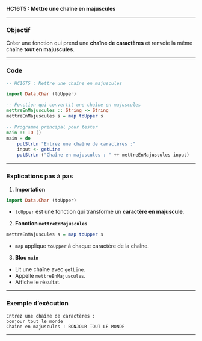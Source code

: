 **HC16T5 : Mettre une chaîne en majuscules**

---

###  Objectif

Créer une fonction qui prend une **chaîne de caractères** et renvoie la même chaîne **tout en majuscules**.

---

###  Code

```haskell
-- HC16T5 : Mettre une chaîne en majuscules

import Data.Char (toUpper)

-- Fonction qui convertit une chaîne en majuscules
mettreEnMajuscules :: String -> String
mettreEnMajuscules s = map toUpper s

-- Programme principal pour tester
main :: IO ()
main = do
    putStrLn "Entrez une chaîne de caractères :"
    input <- getLine
    putStrLn ("Chaîne en majuscules : " ++ mettreEnMajuscules input)
```

---

###  Explications pas à pas

1. **Importation**

```haskell
import Data.Char (toUpper)
```

* `toUpper` est une fonction qui transforme un **caractère en majuscule**.

2. **Fonction `mettreEnMajuscules`**

```haskell
mettreEnMajuscules s = map toUpper s
```

* `map` applique `toUpper` à chaque caractère de la chaîne.

3. **Bloc `main`**

* Lit une chaîne avec `getLine`.
* Appelle `mettreEnMajuscules`.
* Affiche le résultat.

---

###  Exemple d’exécution

```
Entrez une chaîne de caractères :
bonjour tout le monde
Chaîne en majuscules : BONJOUR TOUT LE MONDE
```

---
